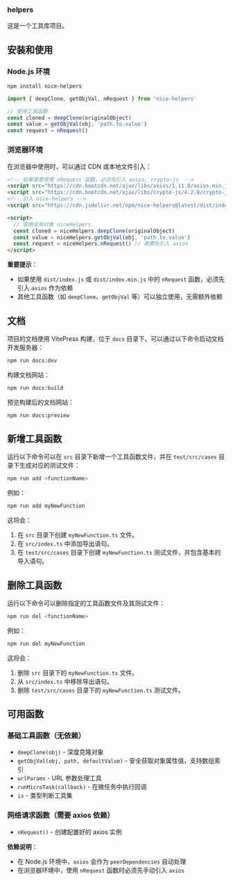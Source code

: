 ### helpers

这是一个工具库项目。

## 安装和使用

### Node.js 环境

```bash
npm install nice-helpers
```

```javascript
import { deepClone, getObjVal, nRequest } from 'nice-helpers'

// 使用工具函数
const cloned = deepClone(originalObject)
const value = getObjVal(obj, 'path.to.value')
const request = nRequest()
```

### 浏览器环境

在浏览器中使用时，可以通过 CDN 或本地文件引入：

```html
<!-- 如果需要使用 nRequest 函数，必须先引入 axios, crypto-js  -->
<script src="https://cdn.bootcdn.net/ajax/libs/axios/1.11.0/axios.min.js"></script>
<script src="https://cdn.bootcdn.net/ajax/libs/crypto-js/4.2.0/crypto-js.min.js"></script>
<!-- 引入 nice-helpers -->
<script src="https://cdn.jsdelivr.net/npm/nice-helpers@latest/dist/index.js"></script>

<script>
  // 使用全局对象 niceHelpers
  const cloned = niceHelpers.deepClone(originalObject)
  const value = niceHelpers.getObjVal(obj, 'path.to.value')
  const request = niceHelpers.nRequest() // 需要先引入 axios
</script>
```

**重要提示**：
- 如果使用 `dist/index.js` 或 `dist/index.min.js` 中的 `nRequest` 函数，必须先引入 `axios` 作为依赖
- 其他工具函数（如 `deepClone`、`getObjVal` 等）可以独立使用，无需额外依赖

## 文档

项目的文档使用 VitePress 构建，位于 `docs` 目录下。可以通过以下命令启动文档开发服务器：

```bash
npm run docs:dev
```

构建文档网站：

```bash
npm run docs:build
```

预览构建后的文档网站：

```bash
npm run docs:preview
```

## 新增工具函数

运行以下命令可以在 `src` 目录下新增一个工具函数文件，并在 `test/src/cases` 目录下生成对应的测试文件：

```bash
npm run add <functionName>
```

例如：

```bash
npm run add myNewFunction
```

这将会：
1. 在 `src` 目录下创建 `myNewFunction.ts` 文件。
2. 在 `src/index.ts` 中添加导出语句。
3. 在 `test/src/cases` 目录下创建 `myNewFunction.ts` 测试文件，并包含基本的导入语句。

## 删除工具函数

运行以下命令可以删除指定的工具函数文件及其测试文件：

```bash
npm run del <functionName>
```

例如：

```bash
npm run del myNewFunction
```

这将会：
1. 删除 `src` 目录下的 `myNewFunction.ts` 文件。
2. 从 `src/index.ts` 中移除导出语句。
3. 删除 `test/src/cases` 目录下的 `myNewFunction.ts` 测试文件。

## 可用函数

### 基础工具函数（无依赖）

- `deepClone(obj)` - 深度克隆对象
- `getObjVal(obj, path, defaultValue)` - 安全获取对象属性值，支持数组索引
- `urlParams` - URL 参数处理工具
- `runMicroTask(callback)` - 在微任务中执行回调
- `is` - 类型判断工具集

### 网络请求函数（需要 axios 依赖）

- `nRequest()` - 创建配置好的 axios 实例

**依赖说明**：
- 在 Node.js 环境中，`axios` 会作为 `peerDependencies` 自动处理
- 在浏览器环境中，使用 `nRequest` 函数时必须先手动引入 `axios`